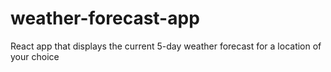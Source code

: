 # weather-forecast-app
React app that displays the current 5-day weather forecast for a location of your choice
